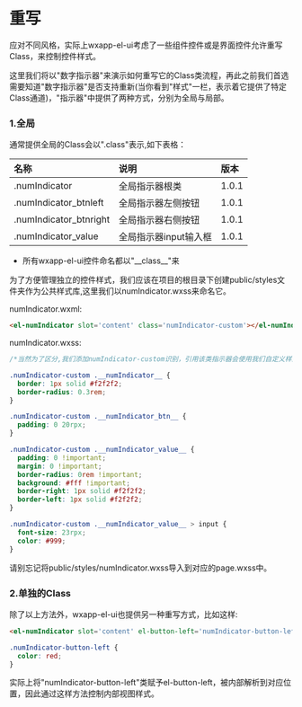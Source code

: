 # 重写

应对不同风格，实际上wxapp-el-ui考虑了一些组件控件或是界面控件允许重写Class，来控制控件样式。

这里我们将以"数字指示器"来演示如何重写它的Class类流程，再此之前我们首选需要知道"数字指示器"是否支持重新(当你看到"样式"一栏，表示着它提供了特定Class通道)，"指示器"中提供了两种方式，分别为全局与局部。

### 1.全局

通常提供全局的Class会以".class"表示,如下表格：

| 名称 | 说明 | 版本 |
| :--- | :--- | :--- |
| .numIndicator | 全局指示器根类 | 1.0.1 |
| .numIndicator\_btnleft | 全局指示器左侧按钮 | 1.0.1 |
| .numIndicator\_btnright | 全局指示器右侧按钮 | 1.0.1 |
| .numIndicator\_value | 全局指示器input输入框 | 1.0.1 |

* 所有wxapp-el-ui控件命名都以"\_\_class\_\_"来

为了方便管理独立的控件样式，我们应该在项目的根目录下创建public/styles文件夹作为公共样式库,这里我们以numIndicator.wxss来命名它。

numIndicator.wxml:

```html
<el-numIndicator slot='content' class='numIndicator-custom'></el-numIndicator>
```

numIndicator.wxss:

```css
/*当然为了区分,我们添加numIndicator-custom识别，引用该类指示器会使用我们自定义样式*/

.numIndicator-custom .__numIndicator__ {
  border: 1px solid #f2f2f2;
  border-radius: 0.3rem;
}

.numIndicator-custom .__numIndicator_btn__ {
  padding: 0 20rpx;
}

.numIndicator-custom .__numIndicator_value__ {
  padding: 0 !important;
  margin: 0 !important;
  border-radius: 0rem !important;
  background: #fff !important;
  border-right: 1px solid #f2f2f2;
  border-left: 1px solid #f2f2f2;
}

.numIndicator-custom .__numIndicator_value__ > input {
  font-size: 23rpx;
  color: #999; 
}
```

请别忘记将public/styles/numIndicator.wxss导入到对应的page.wxss中。

### 2.单独的Class

除了以上方法外，wxapp-el-ui也提供另一种重写方式，比如这样:

```html
<el-numIndicator slot='content' el-button-left='numIndicator-button-left'></el-numIndicator>
```

```css
.numIndicator-button-left {
  color: red;
}
```

实际上将"numIndicator-button-left"类赋予el-button-left，被内部解析到对应位置，因此通过这样方法控制内部视图样式。

